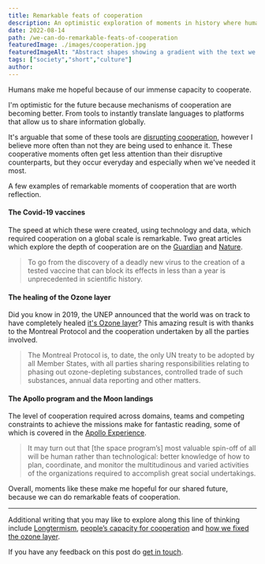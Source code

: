 ```yaml
---
title: Remarkable feats of cooperation
description: An optimistic exploration of moments in history where humans cooperated.
date: 2022-08-14
path: /we-can-do-remarkable-feats-of-cooperation
featuredImage: ./images/cooperation.jpg
featuredImageAlt: "Abstract shapes showing a gradient with the text we can do remarkable feats of cooperation."
tags: ["society","short","culture"]
author:
---
```


Humans make me hopeful because of our immense capacity to cooperate. 

I'm optimistic for the future because mechanisms of cooperation are becoming better. From tools to instantly translate languages to platforms that allow us to share information globally.

It's arguable that some of these tools are [disrupting cooperation](https://www.sipri.org/media/press-release/2022/world-stumbling-new-era-risk-concludes-sipri-report), however I believe more often than not they are being used to enhance it. These cooperative moments often get less attention than their disruptive counterparts, but they occur everyday and especially when we've needed it most.

A few examples of remarkable moments of cooperation that are worth reflection.

#### The Covid-19 vaccines
The speed at which these were created, using technology and data, which required cooperation on a global scale is remarkable. Two great articles which explore the depth of cooperation are on the [Guardian](https://www.theguardian.com/world/2020/dec/06/the-vaccine-miracle-how-scientists-waged-the-battle-against-covid-19) and [Nature](https://www.nature.com/articles/d41586-020-03626-1).

>To go from the discovery of a deadly new virus to the creation of a tested vaccine that can block its effects in less than a year is unprecedented in scientific history.

#### The healing of the Ozone layer
Did you know in 2019, the UNEP announced that the world was on track to have completely healed [it's Ozone layer](https://news.un.org/en/story/2019/09/1046452)? This amazing result is with thanks to the Montreal Protocol and the cooperation undertaken by all the parties involved. 

>The Montreal Protocol is, to date, the only UN treaty to be adopted by all Member States, with all parties sharing responsibilities relating to phasing out ozone-depleting substances, controlled trade of such substances, annual data reporting and other matters.

#### The Apollo program and the Moon landings
The level of cooperation required across domains, teams and competing constraints to achieve the missions make for fantastic reading, some of which is covered in the [Apollo Experience](https://appel.nasa.gov/2007/04/01/managing-nasas-complex-space-flight-programs-the-apollo-experience/).

>It may turn out that [the space program’s] most valuable spin-off of all will be human rather than technological: better knowledge of how to plan, coordinate, and monitor the multitudinous and varied activities of the organizations required to accomplish great social undertakings.  

Overall, moments like these make me hopeful for our shared future, because we can do remarkable feats of cooperation. 

--- 
Additional writing that you may like to explore along this line of thinking include [Longtermism](https://ourworldindata.org/longtermism), [people’s capacity for cooperation](https://www.theguardian.com/commentisfree/2021/jan/02/psychologists-pandemic-cooperation-government-public-britain#comments) and [how we fixed the ozone layer](https://www.worksinprogress.co/issue/how-we-fixed-the-ozone-layer/).

If you have any feedback on this post do [get in touch](/contact).
